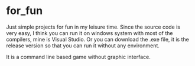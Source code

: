 # for_fun
Just simple projects for fun in my leisure time.
Since the source code is very easy, I think you can run it on windows system with most of the compilers, mine is Visual Studio.
Or you can download the .exe file, it is the release version so that you can run it without any environment.

It is a command line based game without graphic interface.
